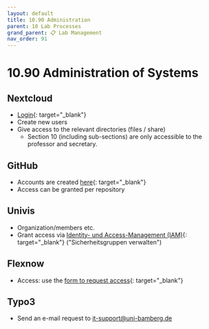 ```yaml
---
layout: default
title: 10.90 Administration
parent: 10 Lab Processes
grand_parent: 📋 Lab Management
nav_order: 91
---
```


# 10.90 Administration of Systems

## Nextcloud

- [Login](https://nc-2272638881871040784.nextcloud-ionos.com){: target="_blank"}
- Create new users
- Give access to the relevant directories (files / share)
  - Section 10 (including sub-sections) are only accessible to the professor and secretary.

## GitHub

- Accounts are created [here](https://github.com/join){: target="_blank"}
- Access can be granted per repository

## Univis

- Organization/members etc.
- Grant access via [Identity- und Access-Management (IAM)](https://iam.uni-bamberg.de){: target="_blank"} ("Sicherheitsgruppen verwalten")

## Flexnow

- Access: use the [form to request access](https://www.uni-bamberg.de/pruefungsamt/flexnow/fn2web/formulare/){: target="_blank"}

## Typo3

- Send an e-mail request to it-support@uni-bamberg.de 
